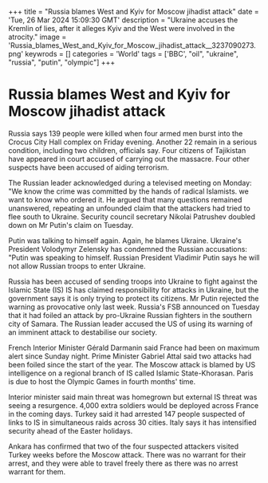 +++
title = "Russia blames West and Kyiv for Moscow jihadist attack"
date = 'Tue, 26 Mar 2024 15:09:30 GMT'
description = "Ukraine accuses the Kremlin of lies, after it alleges Kyiv and the West were involved in the atrocity."
image = 'Russia_blames_West_and_Kyiv_for_Moscow_jihadist_attack__3237090273.png'
keywrods =  []
categories = 'World'
tags = ['BBC', "oil", "ukraine", "russia", "putin", "olympic"]
+++

# Russia blames West and Kyiv for Moscow jihadist attack

Russia says 139 people were killed when four armed men burst into the Crocus City Hall complex on Friday evening.
Another 22 remain in a serious condition, including two children, officials say.
Four citizens of Tajikistan have appeared in court accused of carrying out the massacre.
Four other suspects have been accused of aiding terrorism.

The Russian leader acknowledged during a televised meeting on Monday: <bb>"We know the crime was committed by the hands of radical Islamists.
we want to know who ordered it.
He argued that many questions remained unanswered, repeating an unfounded claim that the attackers had tried to flee south to Ukraine.
Security council secretary Nikolai Patrushev doubled down on Mr Putin<bb>'s claim on Tuesday.

Putin was talking to himself again.
Again, he blames Ukraine.
Ukraine's President Volodymyr Zelensky has condemned the Russian accusations: <bb>"Putin was speaking to himself.
Russian President Vladimir Putin says he will not allow Russian troops to enter Ukraine.

Russia has been accused of sending troops into Ukraine to fight against the Islamic State (IS) IS has claimed responsibility for attacks in Ukraine, but the government says it is only trying to protect its citizens.
Mr Putin rejected the warning as provocative only last week.
Russia's FSB announced on Tuesday that it had foiled an attack by pro-Ukraine Russian fighters in the southern city of Samara.
The Russian leader accused the US of using its warning of an imminent attack to destabilise our society.

French Interior Minister Gérald Darmanin said France had been on maximum alert since Sunday night.
Prime Minister Gabriel Attal said two attacks had been foiled since the start of the year.
The Moscow attack is blamed by US intelligence on a regional branch of IS called Islamic State-Khorasan.
Paris is due to host the Olympic Games in fourth months<bb>' time.

Interior minister said main threat was homegrown but external IS threat was seeing a resurgence.
4,000 extra soldiers would be deployed across France in the coming days.
Turkey said it had arrested 147 people suspected of links to IS in simultaneous raids across 30 cities.
Italy says it has intensified security ahead of the Easter holidays.

Ankara has confirmed that two of the four suspected attackers visited Turkey weeks before the Moscow attack.
There was no warrant for their arrest, and they were able to travel freely there as there was no arrest warrant for them.


